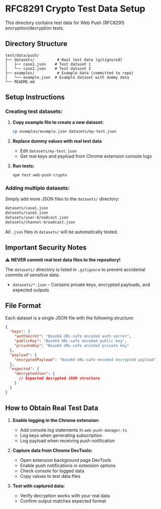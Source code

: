 # RFC8291 Crypto Test Data Setup

This directory contains test data for Web Push (RFC8291) encryption/decryption tests.

## Directory Structure

```
test/data/push/
├── datasets/          # Real test data (gitignored)
│   ├── case1.json    # Test dataset 1
│   └── case2.json    # Test dataset 2
├── examples/          # Example data (committed to repo)
│   └── example.json  # Example dataset with dummy data
└── README.md
```

## Setup Instructions

### Creating test datasets:

1. **Copy example file to create a new dataset:**
   ```bash
   cp examples/example.json datasets/my-test.json
   ```

2. **Replace dummy values with real test data**
   - Edit `datasets/my-test.json`
   - Get real keys and payload from Chrome extension console logs

3. **Run tests:**
   ```bash
   npm test web-push-crypto
   ```

### Adding multiple datasets:

Simply add more JSON files to the `datasets/` directory:
```bash
datasets/case1.json
datasets/case2.json
datasets/user-broadcast.json
datasets/channel-broadcast.json
```

All `.json` files in `datasets/` will be automatically tested.

## Important Security Notes

⚠️ **NEVER commit real test data files to the repository!**

The `datasets/` directory is listed in `.gitignore` to prevent accidental commits of sensitive data.

- `datasets/*.json` - Contains private keys, encrypted payloads, and expected outputs

## File Format

Each dataset is a single JSON file with the following structure:

```json
{
  "keys": {
    "authSecret": "Base64 URL-safe encoded auth secret",
    "publicKey": "Base64 URL-safe encoded public key",
    "privateKey": "Base64 URL-safe encoded private key"
  },
  "payload": {
    "encryptedPayload": "Base64 URL-safe encoded encrypted payload"
  },
  "expected": {
    "decryptedJson": {
      // Expected decrypted JSON structure
    }
  }
}
```

## How to Obtain Real Test Data

1. **Enable logging in the Chrome extension:**
   - Add console.log statements in `web-push-manager.ts`
   - Log keys when generating subscription
   - Log payload when receiving push notification

2. **Capture data from Chrome DevTools:**
   - Open extension background page DevTools
   - Enable push notifications in extension options
   - Check console for logged data
   - Copy values to test data files

3. **Test with captured data:**
   - Verify decryption works with your real data
   - Confirm output matches expected format